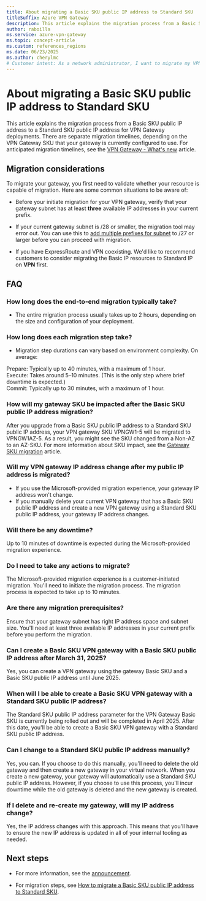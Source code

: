 ```yaml
---
title: About migrating a Basic SKU public IP address to Standard SKU
titleSuffix: Azure VPN Gateway
description: This article explains the migration process from a Basic SKU public IP address to a Standard SKU public IP address for VPN Gateway deployments that are currently using a Basic SKU public IP address. This doesn't pertain to deployments that are already using a Standard SKU public IP address.
author: raboilla
ms.service: azure-vpn-gateway
ms.topic: concept-article
ms.custom: references_regions
ms.date: 06/23/2025
ms.author: cherylmc
# Customer intent: As a network administrator, I want to migrate my VPN Gateway from a Basic SKU public IP address to a Standard SKU, so that I can ensure continued service and optimize performance as Basic SKU is phased out.
---
```


# About migrating a Basic SKU public IP address to Standard SKU

This article explains the migration process from a Basic SKU public IP address to a Standard SKU public IP address for VPN Gateway deployments. There are separate migration timelines, depending on the VPN Gateway SKU that your gateway is currently configured to use. For anticipated migration timelines, see the [VPN Gateway - What's new](whats-new.md) article.

## <a name="considerations"></a>Migration considerations

To migrate your gateway, you first need to validate whether your resource is capable of migration. Here are some common situations to be aware of:

* Before your initiate migration for your VPN gateway, verify that your gateway subnet has at least **three** available IP addresses in your current prefix.
  
* If your current gateway subnet is /28 or smaller, the migration tool may error out. You can use this to [add multiple prefixes for subnet](../virtual-network/how-to-multiple-prefixes-subnet.md) to /27 or larger before you can proceed with migration.

* If you have ExpressRoute and VPN coexisting. We'd like to recommend customers to consider migrating the Basic IP resources to Standard IP on **VPN** first. 



## FAQ

### How long does the end-to-end migration typically take?
* The entire migration process usually takes up to 2 hours, depending on the size and configuration of your deployment.

### How long does each migration step take?
* Migration step durations can vary based on environment complexity. On average:

Prepare: Typically up to 40 minutes, with a maximum of 1 hour.<br>
Execute: Takes around 5–10 minutes. (This is the only step where brief downtime is expected.)<br>
Commit: Typically up to 30 minutes, with a maximum of 1 hour.

### How will my gateway SKU be impacted after the Basic SKU public IP address migration?

After you upgrade from a Basic SKU public IP address to a Standard SKU public IP address, your VPN gateway SKU VPNGW1-5 will be migrated to VPNGW1AZ-5. As a result, you might see the SKU changed from a Non-AZ to an AZ-SKU. For more information about SKU impact, see the [Gateway SKU migration](gateway-sku-consolidation.md) article.

### Will my VPN gateway IP address change after my public IP address is migrated?

* If you use the Microsoft-provided migration experience, your gateway IP address won't change.
* If you manually delete your current VPN gateway that has a Basic SKU public IP address and create a new VPN gateway using a Standard SKU public IP address, your gateway IP address changes.

### Will there be any downtime?

Up to 10 minutes of downtime is expected during the Microsoft-provided migration experience.

### Do I need to take any actions to migrate?

The Microsoft-provided migration experience is a customer-initiated migration. You'll need to initiate the migration process. The migration process is expected to take up to 10 minutes.

### Are there any migration prerequisites?

Ensure that your gateway subnet has right IP address space and subnet size. You'll need at least three available IP addresses in your current prefix before you perform the migration.

### Can I create a Basic SKU VPN gateway with a Basic SKU public IP address after March 31, 2025?

Yes, you can create a VPN gateway using the gateway Basic SKU and a Basic SKU public IP address until June 2025.

### When will I be able to create a Basic SKU VPN gateway with a Standard SKU public IP address?

The Standard SKU public IP address parameter for the VPN Gateway Basic SKU is currently being rolled out and will be completed in April 2025. After this date, you'll be able to create a Basic SKU VPN gateway with a Standard SKU public IP address.

### Can I change to a Standard SKU public IP address manually?

Yes, you can. If you choose to do this manually, you'll need to delete the old gateway and then create a new gateway in your virtual network. When you create a new gateway, your gateway will automatically use a Standard SKU public IP address. However, if you choose to use this process, you'll incur downtime while the old gateway is deleted and the new gateway is created.

### If I delete and re-create my gateway, will my IP address change?

Yes, the IP address changes with this approach. This means that you'll have to ensure the new IP address is updated in all of your internal tooling as needed.

## Next steps

* For more information, see the [announcement](https://azure.microsoft.com/updates?id=upgrade-to-standard-sku-public-ip-addresses-in-azure-by-30-september-2025-basic-sku-will-be-retired).

* For migration steps, see [How to migrate a Basic SKU public IP address to Standard SKU](basic-public-ip-migrate-howto.md).

